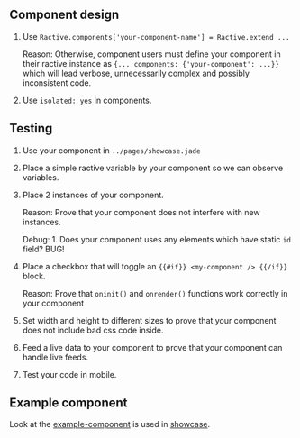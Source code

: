 ## Component design

1. Use `Ractive.components['your-component-name'] = Ractive.extend ...`

    Reason:
        Otherwise, component users must define your component in their
        ractive instance as `{... components: {'your-component': ...}}` which
        will lead verbose, unnecessarily complex and possibly inconsistent code.  

2. Use `isolated: yes` in components.

## Testing

1. Use your component in `../pages/showcase.jade`
2. Place a simple ractive variable by your component so we can observe variables.
3. Place 2 instances of your component.

   Reason:
       Prove that your component does not interfere with new instances.

   Debug:
       1. Does your component uses any elements which have static `id` field? BUG!

4. Place a checkbox that will toggle an `{{#if}} <my-component /> {{/if}}` block.

   Reason:
        Prove that `oninit()` and `onrender()` functions work correctly in your
        component

5. Set width and height to different sizes to prove that your component
   does not include bad css code inside.

6. Feed a live data to your component to prove that your component can handle
   live feeds.

7. Test your code in mobile.  

## Example component

Look at the [example-component](./example-component) is used in [showcase](../pages/showcase.jade).
